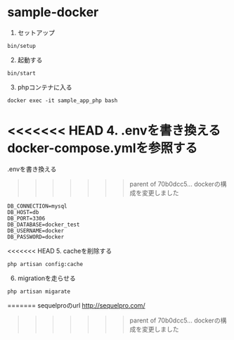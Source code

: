 # sample-docker

1. セットアップ
```
bin/setup
```

2. 起動する
```
bin/start
```

3. phpコンテナに入る
```
docker exec -it sample_app_php bash
```

<<<<<<< HEAD
4. .envを書き換える docker-compose.ymlを参照する
=======
.envを書き換える
>>>>>>> parent of 70b0dcc5... dockerの構成を変更しました
```
DB_CONNECTION=mysql
DB_HOST=db
DB_PORT=3306
DB_DATABASE=docker_test
DB_USERNAME=docker
DB_PASSWORD=docker
```

<<<<<<< HEAD
5. cacheを削除する
```
php artisan config:cache
```

6. migrationを走らせる
```
php artisan migarate
```
=======
sequelproのurl http://sequelpro.com/
>>>>>>> parent of 70b0dcc5... dockerの構成を変更しました
